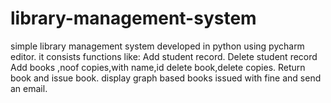 # library-management-system
simple library management system developed in python using pycharm editor.
it consists  functions like:
Add student record.
Delete student record
Add books ,noof copies,with name,id
delete book,delete copies.
Return book and issue book.
display graph based books issued with fine and send an email.
